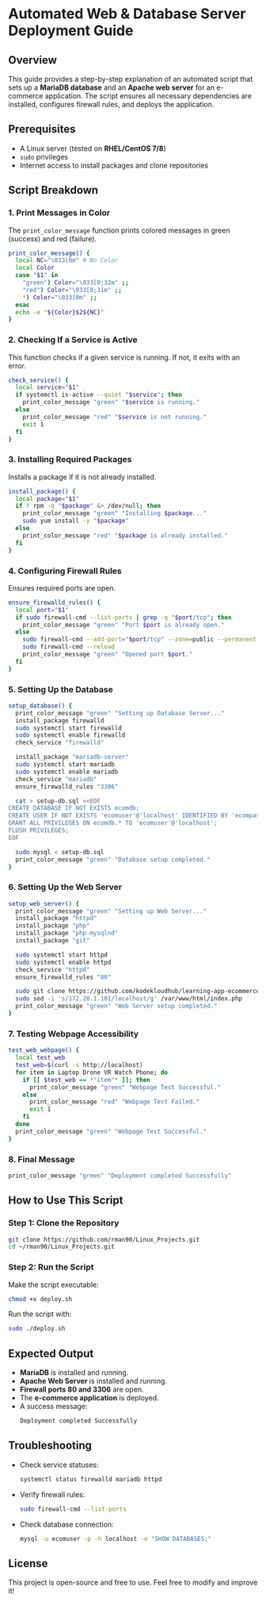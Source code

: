 # **Automated Web & Database Server Deployment Guide**

## **Overview**

This guide provides a step-by-step explanation of an automated script that sets up a **MariaDB database** and an **Apache web server** for an e-commerce application. The script ensures all necessary dependencies are installed, configures firewall rules, and deploys the application.

## **Prerequisites**

- A Linux server (tested on **RHEL/CentOS 7/8**)
- `sudo` privileges
- Internet access to install packages and clone repositories

## **Script Breakdown**

### **1. Print Messages in Color**

The `print_color_message` function prints colored messages in green (success) and red (failure).

```bash
print_color_message() {
  local NC="\033[0m" # No Color
  local Color
  case "$1" in
    "green") Color="\033[0;32m" ;;
    "red") Color="\033[0;31m" ;;
    *) Color="\033[0m" ;;
  esac
  echo -e "${Color}$2${NC}"
}
```

### **2. Checking If a Service is Active**

This function checks if a given service is running. If not, it exits with an error.

```bash
check_service() {
  local service="$1"
  if systemctl is-active --quiet "$service"; then
    print_color_message "green" "$service is running."
  else
    print_color_message "red" "$service is not running."
    exit 1
  fi
}
```

### **3. Installing Required Packages**

Installs a package if it is not already installed.

```bash
install_package() {
  local package="$1"
  if ! rpm -q "$package" &> /dev/null; then
    print_color_message "green" "Installing $package..."
    sudo yum install -y "$package"
  else
    print_color_message "red" "$package is already installed."
  fi
}
```

### **4. Configuring Firewall Rules**

Ensures required ports are open.

```bash
ensure_firewalld_rules() {
  local port="$1"
  if sudo firewall-cmd --list-ports | grep -q "$port/tcp"; then
    print_color_message "green" "Port $port is already open."
  else
    sudo firewall-cmd --add-port="$port/tcp" --zone=public --permanent
    sudo firewall-cmd --reload
    print_color_message "green" "Opened port $port."
  fi
}
```

### **5. Setting Up the Database**

```bash
setup_database() {
  print_color_message "green" "Setting up Database Server..."
  install_package firewalld
  sudo systemctl start firewalld
  sudo systemctl enable firewalld
  check_service "firewalld"

  install_package "mariadb-server"
  sudo systemctl start mariadb  
  sudo systemctl enable mariadb
  check_service "mariadb"
  ensure_firewalld_rules "3306"

  cat > setup-db.sql <<EOF
CREATE DATABASE IF NOT EXISTS ecomdb;
CREATE USER IF NOT EXISTS 'ecomuser'@'localhost' IDENTIFIED BY 'ecompassword';
GRANT ALL PRIVILEGES ON ecomdb.* TO 'ecomuser'@'localhost';
FLUSH PRIVILEGES;
EOF

  sudo mysql < setup-db.sql
  print_color_message "green" "Database setup completed."
}
```

### **6. Setting Up the Web Server**

```bash
setup_web_server() {
  print_color_message "green" "Setting up Web Server..."
  install_package "httpd"
  install_package "php"
  install_package "php-mysqlnd"
  install_package "git"

  sudo systemctl start httpd
  sudo systemctl enable httpd
  check_service "httpd"
  ensure_firewalld_rules "80"

  sudo git clone https://github.com/kodekloudhub/learning-app-ecommerce.git /var/www/html/
  sudo sed -i 's/172.20.1.101/localhost/g' /var/www/html/index.php
  print_color_message "green" "Web Server setup completed."
}
```

### **7. Testing Webpage Accessibility**

```bash
test_web_webpage() {
  local test_web
  test_web=$(curl -s http://localhost)
  for item in Laptop Drone VR Watch Phone; do
    if [[ $test_web == *"item"* ]]; then
      print_color_message "green" "Webpage Test Successful."
    else
      print_color_message "red" "Webpage Test Failed."
      exit 1
    fi
  done
  print_color_message "green" "Webpage Test Successful."
}
```

### **8. Final Message**

```bash
print_color_message "green" "Deployment completed Successfully"
```

## **How to Use This Script**

### **Step 1: Clone the Repository**

```bash
git clone https://github.com/rman90/Linux_Projects.git
cd ~/rman90/Linux_Projects.git
```

### **Step 2: Run the Script**

Make the script executable:

```bash
chmod +x deploy.sh
```

Run the script with:

```bash
sudo ./deploy.sh
```

## **Expected Output**

- **MariaDB** is installed and running.
- **Apache Web Server** is installed and running.
- **Firewall ports 80 and 3306** are open.
- The **e-commerce application** is deployed.
- A success message:
  ```bash
  Deployment completed Successfully
  ```

## **Troubleshooting**

- Check service statuses:
  ```bash
  systemctl status firewalld mariadb httpd
  ```
- Verify firewall rules:
  ```bash
  sudo firewall-cmd --list-ports
  ```
- Check database connection:
  ```bash
  mysql -u ecomuser -p -h localhost -e "SHOW DATABASES;"
  ```

## **License**

This project is open-source and free to use. Feel free to modify and improve it!

